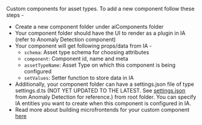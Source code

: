 Custom components for asset types. To add a new component follow these steps - 
- Create a new component folder under aiComponents folder
- Your component folder should have the UI to render as a plugin in IA (refer to Anomaly Detection component)
- Your component will get following props/data from IA - 
  - `schema`: Asset type schema for choosing attributes 
  - `component`: Component id, name and meta 
  - `assetTypeName`: Asset Type on which this component is being configured
  - `setValues`: Setter function to store data in IA
- Additionally, your component folder can have a settings.json file of type settings.d.ts (NOT YET UPDATED TO THE LATEST. See [settings.json](https://github.com/ClearBlade/ai-components/blob/main/mfe/ai_components_AnomalyDetection/settings.json) from Anomaly Detection for reference.) from root folder. You can specify IA entities you want to create when this component is configured in IA.
- Read more about building microfrontends for your custom component [here](https://github.com/ClearBlade/ai-components/blob/main/mfe/README.md)
